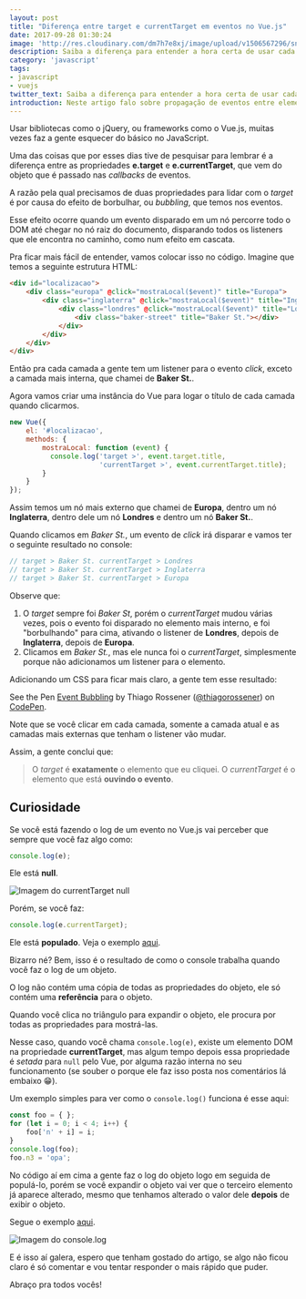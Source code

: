 ```yaml
---
layout: post
title: "Diferença entre target e currentTarget em eventos no Vue.js"
date: 2017-09-28 01:30:24
image: 'http://res.cloudinary.com/dm7h7e8xj/image/upload/v1506567296/sniper-americano_wmr1a2.jpg'
description: Saiba a diferença para entender a hora certa de usar cada um.
category: 'javascript'
tags:
- javascript
- vuejs
twitter_text: Saiba a diferença para entender a hora certa de usar cada um.
introduction: Neste artigo falo sobre propagação de eventos entre elementos do DOM.
---
```


Usar bibliotecas como o jQuery, ou frameworks como o Vue.js, muitas vezes faz a gente
esquecer do básico no JavaScript.

Uma das coisas que por esses dias tive de pesquisar para lembrar é a diferença entre
as propriedades **e.target** e **e.currentTarget**, que vem do objeto que é passado nas
*callbacks* de eventos.

A razão pela qual precisamos de duas propriedades para lidar com o *target* é por causa
do efeito de borbulhar, ou *bubbling*, que temos nos eventos.

Esse efeito ocorre quando um evento disparado em um nó percorre todo o DOM até chegar no nó raiz do documento, disparando todos os listeners que ele encontra no caminho, como num efeito em cascata.

Pra ficar mais fácil de entender, vamos colocar isso no código. Imagine que temos a seguinte estrutura HTML:

```html
<div id="localizacao">
    <div class="europa" @click="mostraLocal($event)" title="Europa">
        <div class="inglaterra" @click="mostraLocal($event)" title="Inglaterra">
            <div class="londres" @click="mostraLocal($event)" title="Londres">
                <div class="baker-street" title="Baker St."></div>
            </div>
        </div>
    </div>
</div>
```

Então pra cada camada a gente tem um listener para o evento *click*, exceto a camada
mais interna, que chamei de **Baker St.**.

Agora vamos criar uma instância do Vue para logar o título de cada camada quando
clicarmos.

```js
new Vue({
    el: '#localizacao',
    methods: {
        mostraLocal: function (event) {
          console.log('target >', event.target.title,
                      'currentTarget >', event.currentTarget.title);
        }
    }
});
```

Assim temos um nó mais externo que chamei de **Europa**, dentro um nó **Inglaterra**,
dentro dele um nó **Londres** e dentro um nó **Baker St.**.

Quando clicamos em *Baker St.*, um evento de *click* irá disparar e vamos ter o
seguinte resultado no console:

```js
// target > Baker St. currentTarget > Londres
// target > Baker St. currentTarget > Inglaterra
// target > Baker St. currentTarget > Europa
```

Observe que:

1. O *target* sempre foi *Baker St*, porém o *currentTarget* mudou várias vezes, pois o evento foi disparado no elemento mais interno, e foi "borbulhando" para cima, ativando o listener de **Londres**, depois de **Inglaterra**, depois de **Europa**.
1. Clicamos em *Baker St.*, mas ele nunca foi o *currentTarget*, simplesmente porque não adicionamos um listener para o elemento.

Adicionando um CSS para ficar mais claro, a gente tem esse resultado:

<p data-height="408" data-theme-id="0" data-slug-hash="boWeyv" data-default-tab="result" data-user="thiagorossener" data-embed-version="2" data-pen-title="Event bubbling 1" class="codepen">See the Pen <a href="https://codepen.io/thiagorossener/pen/boWeyv/">Event Bubbling</a> by Thiago Rossener (<a href="https://codepen.io/thiagorossener">@thiagorossener</a>) on <a href="https://codepen.io">CodePen</a>.</p>
<script async src="https://production-assets.codepen.io/assets/embed/ei.js"></script>

Note que se você clicar em cada camada, somente a camada atual e as camadas mais externas que tenham o listener vão mudar.

Assim, a gente conclui que:

> O *target* é **exatamente** o elemento que eu cliquei. O *currentTarget* é o elemento que está **ouvindo o evento**.

## Curiosidade

Se você está fazendo o log de um evento no Vue.js vai perceber que sempre que você faz algo como:

```js
console.log(e);
```

Ele está **null**.

![Imagem do currentTarget null](http://res.cloudinary.com/dm7h7e8xj/image/upload/v1506602334/current-target-null_kno3cf.png)

Porém, se você faz:

```js
console.log(e.currentTarget);
```

Ele está **populado**. Veja o exemplo [aqui](https://codepen.io/thiagorossener/pen/xXdWEM).

Bizarro né? Bem, isso é o resultado de como o console trabalha quando você faz o log
de um objeto.

O log não contém uma cópia de todas as propriedades do objeto, ele só contém uma **referência**
para o objeto.

Quando você clica no triângulo para expandir o objeto, ele procura por todas as propriedades
para mostrá-las.

Nesse caso, quando você chama `console.log(e)`, existe um elemento DOM na propriedade **currentTarget**, mas algum tempo depois essa propriedade é *setada* para `null` pelo Vue, por alguma razão interna no seu funcionamento (se souber o porque ele faz isso posta nos comentários lá embaixo 😁).

Um exemplo simples para ver como o `console.log()` funciona é esse aqui:

```js
const foo = { };
for (let i = 0; i < 4; i++) {
    foo['n' + i] = i;
}
console.log(foo);
foo.n3 = 'opa';
```

No código aí em cima a gente faz o log do objeto logo em seguida de populá-lo,
porém se você expandir o objeto vai ver que o terceiro elemento já aparece alterado, mesmo que tenhamos alterado o valor dele **depois** de exibir o objeto.

Segue o exemplo [aqui](https://codepen.io/thiagorossener/pen/YrVegb).

![Imagem do console.log](http://res.cloudinary.com/dm7h7e8xj/image/upload/v1506601896/console-log_gyyl6a.png)

E é isso aí galera, espero que tenham gostado do artigo, se algo não ficou claro é
só comentar e vou tentar responder o mais rápido que puder.

Abraço pra todos vocês!




